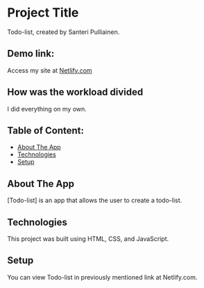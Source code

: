 # Project Title 
Todo-list, created by Santeri Pulliainen.

## Demo link:
Access my site at [Netlify.com](https://curious-belekoy-002f53.netlify.app)

## How was the workload divided
I did everything on my own.

## Table of Content:

- [About The App](#about-the-app)
- [Technologies](#technologies)
- [Setup](#setup)

## About The App
[Todo-list] is an app that allows the user to create a todo-list.

## Technologies
This project was built using HTML, CSS, and JavaScript.

## Setup
You can view Todo-list in previously mentioned link at Netlify.com.

